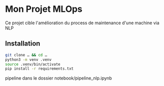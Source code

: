 # Mon Projet MLOps

Ce projet cible l'amélioration du process de maintenance d'une machine via NLP

## Installation
```bash
git clone … && cd …
python3 -m venv .venv
source .venv/bin/activate
pip install -r requirements.txt
```

pipeline dans le dossier notebook/pipeline_nlp.ipynb
